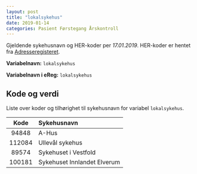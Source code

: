```yaml
---
layout: post
title: "lokalsykehus"
date: 2019-01-14
categories: Pasient Førstegang Årskontroll
---
```


Gjeldende sykehusnavn og HER-koder per *17.01.2019*. HER-koder er hentet fra [Adresseregisteret][adreg].

**Variabelnavn:** `lokalsykehus`

**Variabelnavn i eReg:** `lokalsykehus`

## Kode og verdi

Liste over koder og tilhørighet til sykehusnavn for variabel `lokalsykehus`.


| Kode  | Sykehusnavn                 |
| :---: | :---                        |
|94848  | A-Hus                       |
|112084 | Ullevål sykehus             |
|89574  | Sykehuset i Vestfold        |
|100181 | Sykehuset Innlandet Elverum |





[adreg]:  https://register.nhn.no/ar

